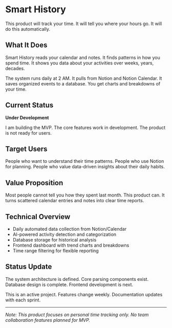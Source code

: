 # Smart History

This product will track your time. It will tell you where your hours go. It will do this automatically.

## What It Does

Smart History reads your calendar and notes. It finds patterns in how you spend time. It shows you data about your activities over weeks, years, decades.

The system runs daily at 2 AM. It pulls from Notion and Notion Calendar. It saves organized events to a database. You get charts and breakdowns of your time.

## Current Status

**Under Development**

I am building the MVP. The core features work in development. The product is not ready for users.

## Target Users

People who want to understand their time patterns. People who use Notion for planning. People who value data-driven insights about their daily habits.

## Value Proposition

Most people cannot tell you how they spent last month. This product can. It turns scattered calendar entries and notes into clear time reports.

## Technical Overview

- Daily automated data collection from Notion/Calendar
- AI-powered activity detection and categorization  
- Database storage for historical analysis
- Frontend dashboard with trend charts and breakdowns
- Time range filtering for flexible reporting

## Status Update

The system architecture is defined. Core parsing components exist. Database design is complete. Frontend development is next.

This is an active project. Features change weekly. Documentation updates with each sprint.

---

*Note: This product focuses on personal time tracking only. No team collaboration features planned for MVP.*